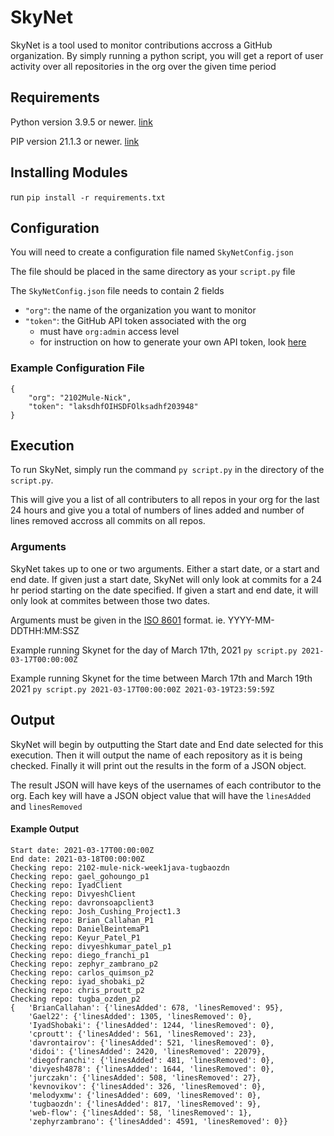 # SkyNet

SkyNet is a tool used to monitor contributions accross a GitHub organization.  By simply running a python script, you will get a report of user activity over all repositories in the org over the given time period

## Requirements

Python version 3.9.5 or newer. [link](https://www.python.org/downloads/)

PIP version 21.1.3 or newer. [link](https://pip.pypa.io/en/stable/installing/)

## Installing Modules

run `pip install -r requirements.txt`

## Configuration

You will need to create a configuration file named `SkyNetConfig.json`

The file should be placed in the same directory as your `script.py` file

The `SkyNetConfig.json` file needs to contain 2 fields
- `"org"`: the name of the organization you want to monitor
- `"token"`: the GitHub API token associated with the org 
  - must have `org:admin` access level
  - for instruction on how to generate your own API token, look [here](https://docs.github.com/en/github/authenticating-to-github/keeping-your-account-and-data-secure/creating-a-personal-access-token)

### Example Configuration File

``` 
{
    "org": "2102Mule-Nick",
    "token": "laksdhfOIHSDFOlksadhf203948"
} 
```

## Execution

To run SkyNet, simply run the command `py script.py` in the directory of the `script.py`.

This will give you a list of all contributers to all repos in your org for the last 24 hours and give you a total of numbers of lines added and number of lines removed accross all commits on all repos.

### Arguments

SkyNet takes up to one or two arguments.  Either a start date, or a start and end date.  If given just a start date, SkyNet will only look at commits for a 24 hr period starting on the date specified.  If given a start and end date, it will only look at commites between those two dates.

Arguments must be given in the [ISO 8601](https://en.wikipedia.org/wiki/ISO_8601) format.  ie. YYYY-MM-DDTHH:MM:SSZ

Example running Skynet for the day of March 17th, 2021 `py script.py 2021-03-17T00:00:00Z`

Example running Skynet for the time between March 17th and March 19th 2021 `py script.py 2021-03-17T00:00:00Z 2021-03-19T23:59:59Z`

## Output

SkyNet will begin by outputting the Start date and End date selected for this execution.  Then it will output the name of each repository as it is being checked.  Finally it will print out the results in the form of a JSON object.

The result JSON will have keys of the usernames of each contributor to the org.  Each key will have a JSON object value that will have the `linesAdded` and  `linesRemoved`

#### Example Output

```
Start date: 2021-03-17T00:00:00Z
End date: 2021-03-18T00:00:00Z
Checking repo: 2102-mule-nick-week1java-tugbaozdn
Checking repo: gael_gohoungo_p1
Checking repo: IyadClient
Checking repo: DivyeshClient
Checking repo: davronsoapclient3
Checking repo: Josh_Cushing_Project1.3
Checking repo: Brian_Callahan_P1
Checking repo: DanielBeintemaP1
Checking repo: Keyur_Patel_P1
Checking repo: divyeshkumar_patel_p1
Checking repo: diego_franchi_p1
Checking repo: zephyr_zambrano_p2
Checking repo: carlos_quimson_p2
Checking repo: iyad_shobaki_p2
Checking repo: chris_proutt_p2
Checking repo: tugba_ozden_p2
{   'BrianCallahan': {'linesAdded': 678, 'linesRemoved': 95},
    'Gael22': {'linesAdded': 1305, 'linesRemoved': 0},
    'IyadShobaki': {'linesAdded': 1244, 'linesRemoved': 0},
    'cproutt': {'linesAdded': 561, 'linesRemoved': 23},
    'davrontairov': {'linesAdded': 521, 'linesRemoved': 0},
    'didoi': {'linesAdded': 2420, 'linesRemoved': 22079},
    'diegofranchi': {'linesAdded': 481, 'linesRemoved': 0},
    'divyesh4878': {'linesAdded': 1644, 'linesRemoved': 0},
    'jurczakn': {'linesAdded': 508, 'linesRemoved': 27},
    'kevnovikov': {'linesAdded': 326, 'linesRemoved': 0},
    'melodyxmw': {'linesAdded': 609, 'linesRemoved': 0},
    'tugbaozdn': {'linesAdded': 817, 'linesRemoved': 9},
    'web-flow': {'linesAdded': 58, 'linesRemoved': 1},
    'zephyrzambrano': {'linesAdded': 4591, 'linesRemoved': 0}}
    
```
